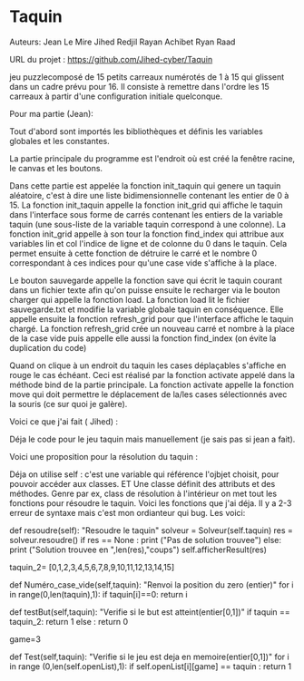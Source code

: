 # Taquin

Auteurs:
Jean Le Mire
Jihed Redjil
Rayan Achibet
Ryan Raad

URL du projet : https://github.com/Jihed-cyber/Taquin

jeu puzzlecomposé de 15 petits carreaux numérotés de 1 à 15 qui glissent dans un cadre prévu pour 16. Il consiste à remettre dans l'ordre les 15 carreaux à partir d'une configuration initiale quelconque. 

Pour ma partie (Jean):

Tout d'abord sont importés les bibliothèques et définis les variables globales et les constantes.

La partie principale du programme est l'endroit où est créé la fenêtre racine, le canvas et les boutons.

Dans cette partie est appelée la fonction init_taquin qui genere un taquin aléatoire, c'est à dire une liste bidimensionnelle contenant les entier de 0 à 15.
La fonction init_taquin appelle la fonction init_grid qui affiche le taquin dans l'interface sous forme de carrés contenant les entiers de la variable taquin (une sous-liste de la variable taquin correspond à une colonne).
La fonction init_grid appelle à son tour la fonction find_index qui attribue aux variables lin et col l'indice de ligne et de colonne du 0 dans le taquin. Cela permet ensuite à  cette fonction de détruire le carré et le nombre 0 correspondant à ces indices pour qu'une case vide s'affiche à la place.

Le bouton sauvegarde appelle la fonction save qui écrit le taquin courant dans un fichier texte afin qu'on puisse ensuite le recharger via le bouton charger qui appelle la fonction load.
La fonction load lit le fichier sauvegarde.txt et modifie la variable globale taquin en conséquence. Elle appelle ensuite la fonction refresh_grid pour que l'interface affiche le taquin chargé. La fonction refresh_grid crée un nouveau carré et nombre à la place de la case vide puis appelle elle aussi la fonction find_index (on évite la duplication du code)

Quand on clique à un endroit du taquin les cases déplaçables s'affiche en rouge le cas échéant. Ceci est réalisé par la fonction activate appelé dans la méthode bind de la partie principale. La fonction activate appelle la fonction move qui doit permettre le déplacement de la/les cases sélectionnés avec la souris (ce sur quoi je galère).

Voici ce que j'ai fait ( Jihed) :

Déja le code pour le jeu taquin mais manuellement (je sais pas si jean a fait).

Voici une proposition pour la résolution du taquin :

Déja on utilise self : c'est une variable qui référence l'ojbjet choisit, pour pouvoir accéder aux classes. ET Une classe définit des attributs et des méthodes. Genre par ex, class de résolution à l'intérieur on met tout les fonctions pour résoudre le taquin. Voici les fonctions que j'ai déja. Il y a 2-3 erreur de syntaxe mais c'est mon ordianteur qui bug. Les voici: 



def resoudre(self):
        "Resoudre le taquin"
        solveur = Solveur(self.taquin)
        res = solveur.resoudre()
        if res == None :
            print ("Pas de solution trouvee")
        else:
            print ("Solution trouvee en ",len(res),"coups")
            self.afficherResult(res)


taquin_2= [0,1,2,3,4,5,6,7,8,9,10,11,12,13,14,15]

def Numéro_case_vide(self,taquin):
        "Renvoi la position du zero (entier)"
        for i in range(0,len(taquin),1):
            if taquin[i]==0:
              return i





def testBut(self,taquin):
        "Verifie si le but est atteint(entier[0,1])"
        if taquin == taquin_2:
            return 1
        else :
            return 0

game=3

def Test(self,taquin):
        "Verifie si le jeu est deja en memoire(entier[0,1])"
        for i in range (0,len(self.openList),1):
            if self.openList[i][game] == taquin :
                return 1
        
                
